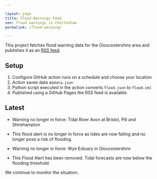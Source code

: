 ```yaml
---

layout: page
title: Flood Warnings Feed
seo: flood warnings in Cheltenham
permalink: /flood-warnings

---
```


This project fetches flood warning data for the Gloucestershire area and publishes it as an [RSS feed](/flood.xml).

## Setup

1. Configure GitHub action runs on a schedule and choose your location
2. Action saves data as`data.json`
3. Python script executed in the action converts `flood.json` to `flood.xml`
4. Published using a GitHub Pages the RSS feed is available.

## Latest

<!-- flood_marker starts -->
- Warning no longer in force: Tidal River Avon at Bristol, Pill and Shirehampton
- This flood alert is no longer in force as tides are now falling and no longer pose a risk of flooding.

- Warning no longer in force: Wye Estuary in Gloucestershire
-  This Flood Alert has been removed.  Tidal forecasts are now below the flooding threshold.
      
We continue to monitor the situation.  

<!-- flood_marker ends -->